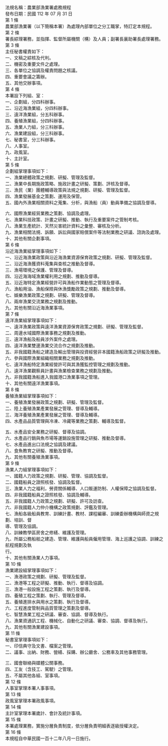 法規名稱：農業部漁業署處務規程  
發布日期：民國 112 年 07 月 31 日  
第 1 條  
農業部漁業署（以下簡稱本署）為處理內部單位之分工職掌，特訂定本規程。  
第 2 條  
署長綜理署務，並指揮、監督所屬機關（構）及人員；副署長襄助署長處理署務。  
第 3 條  
主任秘書權責如下：  
一、文稿之綜核及代判。  
二、機密及重要文件之處理。  
三、各單位之協調及權責問題之核議。  
四、重要會議之籌辦。  
五、其他交辦事項。  
第 4 條  
本署設下列組、室：  
一、企劃組，分四科辦事。  
二、沿近海漁業組，分四科辦事。  
三、遠洋漁業組，分五科辦事。  
四、養殖漁業組，分四科辦事。  
五、漁業人力組，分三科辦事。  
六、漁業建設組，分三科辦事。  
七、秘書室，分三科辦事。  
八、人事室。  
九、政風室。  
十、主計室。  
第 5 條  
企劃組掌理事項如下：  
一、漁業總體政策之規劃、研擬、管理及監督。  
二、漁業中長期施政策略、施政計畫之研擬、策劃、評核及督導。  
三、漁民（業）團體輔導政策與法規之規劃、研擬、管理及監督。  
四、漁業發展基金之策劃、運用及保管。  
五、國內外漁業相關資料之蒐集、分析，與漁船（員）動員準備之協調及督導。  


六、國際漁業經貿業務之策劃、協調及處理。  
七、漁業科技政策、計畫之研擬、推動、執行及重要案件之管制考核。  
八、漁業生產統計、天然災害統計資料之彙整、審核及分析。  
九、漁業相關法規、訴願、訴訟與國家賠償案件等法制業務之研議、諮詢及處理。  
十、其他有關企劃事項。  
第 6 條  
沿近海漁業組掌理事項如下：  
一、沿近海漁業政策與沿近海漁業資源保育政策之規劃、研擬、管理及監督。  
二、沿近海漁獲資料蒐集與查核之推動及督導。  
三、漁場環境之保護、管理及督導。  
四、沿近海海域漁業權利用之規劃、推動及督導。  
五、沿近海特定漁業經營許可與漁船作業動態之管理及督導。  
六、漁船用油、漁船保險與休漁獎勵政策之規劃、推動及督導。  
七、娛樂漁業政策之規劃、研擬、管理及督導。  
八、兩岸漁業交流業務之規劃及推動。  
九、其他有關沿近海漁業事項。  
第 7 條  
遠洋漁業組掌理事項如下：  
一、遠洋漁業政策與遠洋漁業資源保育政策之規劃、研擬、管理及監督。  
二、周邊水域國際漁業事務之規劃及推動。  
三、遠洋漁船及船員涉外案件之處理。  
四、遠洋漁業雙邊漁業交流合作之規劃及推動。  
五、非我國籍漁船之建造及輸出管理與投資經營非本國籍漁船政策之研擬及推動。  
六、參與國際漁業組織相關業務之規劃及推動。  
七、遠洋漁船特定漁業經營許可與其漁獲監控管理之規劃及推動。  
八、遠洋漁業觀察員計畫與漁業檢查業務之規劃及推動。  
九、非我國籍漁船進入我國港口漁業事項之管理。  
十、其他有關遠洋漁業事項。  
第 8 條  
養殖漁業組掌理事項如下：  
一、養殖漁業發展政策之規劃、研擬、管理及監督。  
二、陸上養殖漁業產業發展之管理、督導及輔導。  
三、海洋養殖漁業產業發展之管理、督導及輔導。  
四、水產品品質管理與冷凍、冷藏等業務之策劃、輔導及監督。  


五、水產品安全業務之研擬、督導及協調。  
六、水產品行銷與魚市場等運銷設施管理之研擬、推動及督導。  
七、水產品進出口法規之協調及建議。  
八、食魚教育之研擬、推動及督導。  
九、其他有關養殖漁業事項。  
第 9 條  
漁業人力組掌理事項如下：  
一、國籍人力政策之規劃、研擬、管理、協調及監督。  
二、國籍船員之證照核發、協調及監督。  
三、漁業人力之福利，勞資關係輔導、人口販運防制、人權保障之協調及監督。  
四、非我國籍船員之證照核發、協調及輔導。  
五、非我國籍人力政策之規劃、研擬、許可及訪查。  
六、非我國籍人力仲介機構之政策規劃、評鑑及管理。  
七、漁船各級船員教育、訓練計畫、教材、課程編審、訓練委辦機構與師資之規劃、培訓、督  
導、管理及協調。  
八、訓練教學區房舍之修繕、維護及管理。  
九、所屬公務船舶之建造、管理、維護與船員僱用管理、海上巡護之協調、訓練之航程規劃及執  
行。  
十、其他有關漁業人力事項。  
第 10 條  
漁業建設組掌理事項如下：  
一、漁港政策之規劃、研擬、管理及監督。  
二、漁港等工程之研擬、推動、執行、督導及協調。  
三、漁港一般設施工程之策劃、執行及督導。  
四、養殖工程之策劃、執行、管理及督導。  
五、養殖進排水與用水之策劃、執行及督導。  
六、工程進度管制與品質管理之策劃及督導。  
七、智慧漁業工程之研議、審查、協調、督導及執行。  
八、漁業資通訊工程、機械化、自動化之研議、審查、協調、督導及執行。  
九、其他有關漁業建設事項。  
第 11 條  
秘書室掌理事項如下：  
一、印信典守及文書、檔案之管理。  
二、議事、出納、財務、營繕、採購、辦公廳舍、公務車及其他事務管理。  


三、國會聯絡與媒體公關事務。  
四、工友（含技工、駕駛）之管理。  
五、不屬其他各組、室事項。  
第 12 條  
人事室掌理本署人事事項。  
第 13 條  
政風室掌理本署政風事項。  
第 14 條  
主計室掌理本署歲計、會計及統計事項。  
第 15 條  
本署處理業務，實施分層負責制度，依分層負責明細表逐級授權決定。  
第 16 條  
本規程自中華民國一百十二年八月一日施行。  


